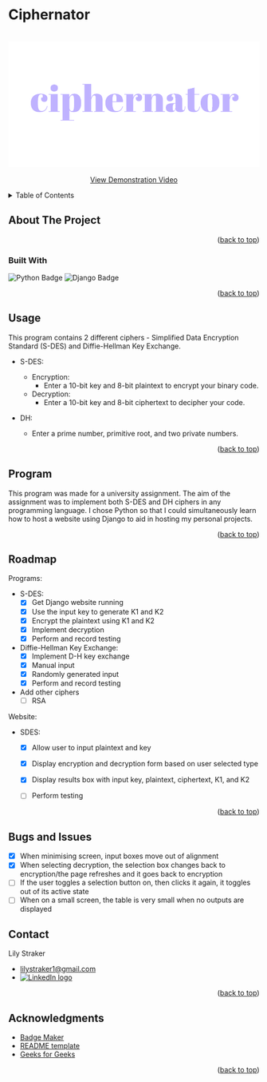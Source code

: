 ﻿# Ciphernator

<a name="readme-top"></a>

<!-- PROJECT LOGO -->
<br />
<div align="center">
  <a href="(https://github.com/lilystraker/Ciphernator/edit/main/README.md)">
  </a>

<img src = "https://github.com/lilystraker/Ciphernator/blob/fcdb1646d36862612568cf0db3aaee5caf64a9a7/cipher/static/images/ciphernatorTitle.png" alt = "Ciphernator logo">

  <p align="center">
    <a href="#">View Demonstration Video</a>
  </p>
</div>


<!-- TABLE OF CONTENTS -->
<details>
  <summary>Table of Contents</summary>
  <ol>
    <li>
      <a href="#about-the-project">About The Project</a>
      <ul>
        <li><a href="#built-with">Built With</a></li>
      </ul>
    </li>
    <li><a href="#usage">Usage</a></li>
    <li><a href="#roadmap">Roadmap</a></li>
    <li><a href="#contact">Contact</a></li>
    <li><a href="#acknowledgments">Acknowledgments</a></li>
  </ol>
</details>



<!-- ABOUT THE PROJECT -->
## About The Project


<p align="right">(<a href="#readme-top">back to top</a>)</p>


### Built With

  ![Python Badge](https://img.shields.io/badge/Python-yellow?style=for-the-badge&logo=python)
  ![Django Badge](https://img.shields.io/badge/Django-%23092E20?style=for-the-badge&logo=django&color=%23092E20)

<p align="right">(<a href="#readme-top">back to top</a>)</p>

## Usage
This program contains 2 different ciphers - Simplified Data Encryption Standard (S-DES) and Diffie-Hellman Key Exchange. 

- S-DES:
  - Encryption:
    - Enter a 10-bit key and 8-bit plaintext to encrypt your binary code.
  - Decryption:
    - Enter a 10-bit key and 8-bit ciphertext to decipher your code.

- DH:
  - Enter a prime number, primitive root, and two private numbers.
  
<p align="right">(<a href="#readme-top">back to top</a>)</p>

## Program
This program was made for a university assignment. The aim of the assignment was to implement both S-DES and DH ciphers in any programming language. I chose Python so that I could simultaneously learn how to host a website using Django to aid in hosting my personal projects. 

<p align="right">(<a href="#readme-top">back to top</a>)</p>

<!-- ROADMAP -->
## Roadmap

Programs: 

- S-DES:
  - [X] Get Django website running
  - [X] Use the input key to generate K1 and K2
  - [X] Encrypt the plaintext using K1 and K2
  - [x] Implement decryption
  - [X] Perform and record testing

- Diffie-Hellman Key Exchange:
  - [X] Implement D-H key exchange
  - [X] Manual input
  - [X] Randomly generated input  
  - [X] Perform and record testing

- Add other ciphers
  - [ ] RSA

Website:
- SDES:
  - [X] Allow user to input plaintext and key
  - [X] Display encryption and decryption form based on user selected type
  - [X] Display results box with input key, plaintext, ciphertext, K1, and K2
  - [ ] Perform testing


<p align="right">(<a href="#readme-top">back to top</a>)</p>

## Bugs and Issues

- [X] When minimising screen, input boxes move out of alignment
- [X] When selecting decryption, the selection box changes back to encryption/the page refreshes and it goes back to encryption
- [ ] If the user toggles a selection button on, then clicks it again, it toggles out of its active state 
- [ ] When on a small screen, the table is very small when no outputs are displayed

<!-- CONTACT -->
## Contact

Lily Straker 
- lilystraker1@gmail.com
- <a href = "https://www.linkedin.com/in/lilystraker/">![LinkedIn logo](https://img.shields.io/badge/LinkedIn-blue?style=for-the-badge&logo=linkedin)
</a>

<p align="right">(<a href="#readme-top">back to top</a>)</p>

<!-- ACKNOWLEDGMENTS -->
## Acknowledgments

* [Badge Maker](https://shields.io/badges)
* [README template](https://github.com/othneildrew/Best-README-Template)
* [Geeks for Geeks](https://www.geeksforgeeks.org/simplified-data-encryption-standard-key-generation/)
  
<p align="right">(<a href="#readme-top">back to top</a>)</p>
